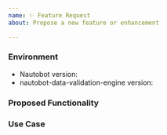 ```yaml
---
name: ✨ Feature Request
about: Propose a new feature or enhancement

---
```


### Environment
* Nautobot version:  <!-- Example: 2.1.9 -->
* nautobot-data-validation-engine version:  <!-- Example: 1.0.0 -->

<!--
    Describe in detail the new functionality you are proposing.
-->
### Proposed Functionality

<!--
    Convey an example use case for your proposed feature. Write from the
    perspective of a user who would benefit from the proposed
    functionality and describe how.
--->
### Use Case


